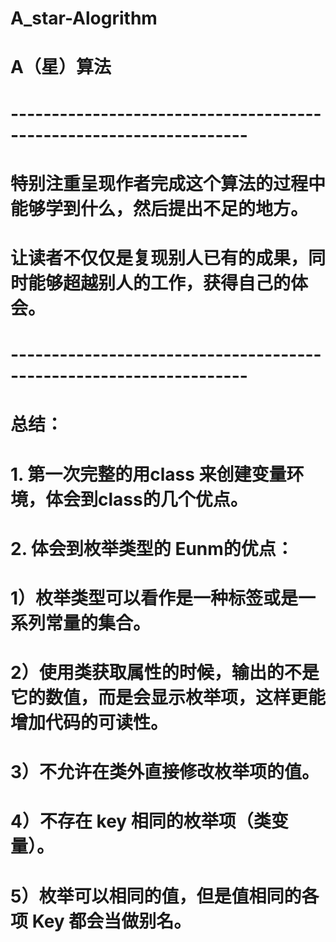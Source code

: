 # A_star-Alogrithm
# A（星）算法
# -------------------------------------------------------------------
# 特别注重呈现作者完成这个算法的过程中能够学到什么，然后提出不足的地方。
# 让读者不仅仅是复现别人已有的成果，同时能够超越别人的工作，获得自己的体会。
# -------------------------------------------------------------------
# 总结：
# 1. 第一次完整的用class 来创建变量环境，体会到class的几个优点。
# 2. 体会到枚举类型的 Eunm的优点：
# 1）枚举类型可以看作是一种标签或是一系列常量的集合。
# 2）使用类获取属性的时候，输出的不是它的数值，而是会显示枚举项，这样更能增加代码的可读性。
# 3）不允许在类外直接修改枚举项的值。
# 4）不存在 key 相同的枚举项（类变量）。
# 5）枚举可以相同的值，但是值相同的各项 Key 都会当做别名。

